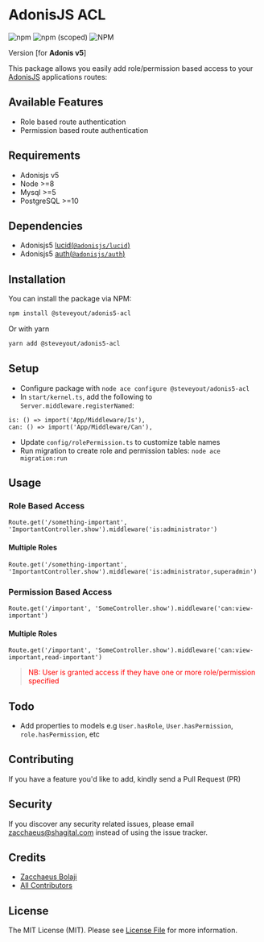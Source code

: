 # AdonisJS ACL
![npm](https://img.shields.io/npm/dt/@steveyout/adonis5-acl?style=plastic)
![npm (scoped)](https://img.shields.io/npm/v/@steveyout/adonis5-acl)
![NPM](https://img.shields.io/npm/l/@steveyout/adonis5-acl)

Version [for **Adonis v5**]

This package allows you easily add role/permission based access to your [AdonisJS](https://adonisjs.com/) applications routes:

## Available Features
- Role based route authentication
- Permission based route authentication

## Requirements
- Adonisjs v5
- Node >=8
- Mysql >=5
- PostgreSQL >=10


## Dependencies
- Adonisjs5 [lucid(`@adonisjs/lucid`)](https://docs.adonisjs.com/guides/database/introduction)
- Adonisjs5 [auth(`@adonisjs/auth`)](https://docs.adonisjs.com/guides/auth/introduction)

## Installation

You can install the package via NPM:
``` bash
npm install @steveyout/adonis5-acl
```
Or with yarn
``` bash
yarn add @steveyout/adonis5-acl
```

## Setup
- Configure package with `node ace configure @steveyout/adonis5-acl`
- In `start/kernel.ts`, add the following to `Server.middleware.registerNamed`:
```
is: () => import('App/Middleware/Is'),
can: () => import('App/Middleware/Can'),
```
- Update `config/rolePermission.ts` to customize table names
- Run migration to create role and permission tables: `node ace migration:run`
## Usage
### Role Based Access
```
Route.get('/something-important', 'ImportantController.show').middleware('is:administrator')
```
#### Multiple Roles
```
Route.get('/something-important', 'ImportantController.show').middleware('is:administrator,superadmin')
```
### Permission Based Access
```
Route.get('/important', 'SomeController.show').middleware('can:view-important')
```
#### Multiple Roles
```
Route.get('/important', 'SomeController.show').middleware('can:view-important,read-important')
```
><span style="color:red">NB: User is granted access if they have one or more role/permission specified</span>

## Todo
- Add properties to models e.g `User.hasRole`, `User.hasPermission`, `role.hasPermission`, etc

## Contributing
If you have a feature you'd like to add, kindly send a Pull Request (PR)

## Security
If you discover any security related issues, please email [zacchaeus@shagital.com](mailto:zacchaeus@shagital.com) instead of using the issue tracker.

## Credits
- [Zacchaeus Bolaji](https://github.com/djunehor)
- [All Contributors](../../contributors)

## License
The MIT License (MIT). Please see [License File](LICENSE.md) for more information.
